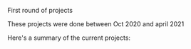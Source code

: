 First round of projects

These projects were done between Oct 2020 and april 2021

Here's a summary of the current projects:

